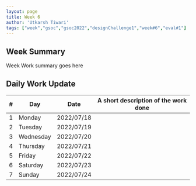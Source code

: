 ```yaml
---
layout: page
title: Week 6
author: 'Utkarsh Tiwari'
tags: ["week","gsoc","gsoc2022","designChallenge1","week#6","eval#1"]
---
```


## Week Summary

Week Work summary goes here 

## Daily Work Update

|\#|Day|Date|A short description of the work done|  
|---	|---	|---	|---	|  
|1   	| Monday 	|   2022/07/18	|  |  
|2   	| Tuesday  	|   2022/07/19	| 	|  
|3   	| Wednesday |  2022/07/20 	|  |  
|4   	| Thursday  |   2022/07/21	|  |  
|5   	| Friday  	|   2022/07/22	|  |  
|6   	| Saturday  |  2022/07/23	|  |  
|7   	| Sunday  	|   2022/07/24	|  |  
